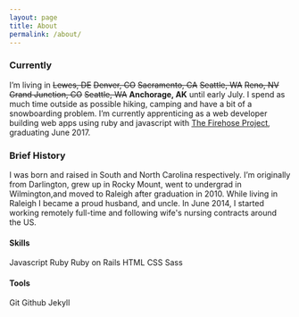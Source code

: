 ```yaml
---
layout: page
title: About
permalink: /about/
---
```


### Currently

<p>I’m living in <del>Lewes,&nbsp;DE</del> <del>Denver,&nbsp;CO</del> <del>Sacramento,&nbsp;CA</del> <del>Seattle,&nbsp;WA</del> <del>Reno, NV</del> <del>Grand Junction, CO</del> <del>Seattle, WA</del> <strong>Anchorage, AK</strong> until early July. I spend as much time outside as possible hiking, camping and have a bit of a snowboarding problem. I’m currently apprenticing as a web developer building web apps using ruby and javascript with <a href="http://www.thefirehoseproject.com/">The&nbsp;Firehose&nbsp;Project</a>, graduating June 2017.</p>

### Brief History

I was born and raised in South and North Carolina respectively. I’m originally from Darlington, grew up in Rocky Mount, went to undergrad in Wilmington,and moved to Raleigh after graduation in 2010. While living in Raleigh I became a proud husband, and uncle. In June 2014, I started working remotely full-time and following wife's nursing contracts around the US.

#### Skills
<span class="badge">Javascript</span>
<span class="badge">Ruby</span>
<span class="badge">Ruby on Rails</span>
<span class="badge">HTML</span>
<span class="badge">CSS</span>
<span class="badge">Sass</span>

#### Tools
<span class="badge">Git</span>
<span class="badge">Github</span>
<span class="badge">Jekyll</span>

<!--<div id="about-position" class="rellax-uncentered" data-rellax-speed="-7"><h1 class="section-headline">ABOUT</h1></div>-->
